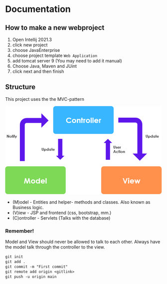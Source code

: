 # Documentation

## How to make a new webproject
1. Open Intellij 2021.3
2. click new project
3. choose JavaEnterprise
4. choose project template `Web Application`
5. add tomcat server 9 (You may need to add it manual)
6. Choose Java, Maven and JUint
7. click next and then finish

## Structure
This project uses the the MVC-pattern



![MVC Image](Assets/mvc.png)

- (M)odel - Entities and helper- methods and classes. Also known as Business logic.
- (V)iew - JSP and frontend (css, bootstrap, mm.)
- (C)ontroller - Servlets (Talks with the database)

### Remember! 
Model and View should never be allowed to talk to each other. Always have the model talk through the controller to the view.

```shell
git init
git add .
git commit -m "First commit"
git remote add origin <gitlink>
git push -u origin main
```